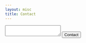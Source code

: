 ```yaml
---
layout: misc
title: Contact
---
```


<form action="https://getsimpleform.com/messages?form_api_token=d63e998e365b0ecc018824312583fcaa" method="post">

  <!-- the redirect_to is optional, the form will redirect to the referrer on submission -->
  <input type='hidden' name='redirect_to' value='<the complete return url e.g. http://fooey.com/thank-you.html>' />

  <!-- all your input fields here.... -->
  <textarea name="content"></textarea>

  <input type='submit' value='Contact' />
</form>
